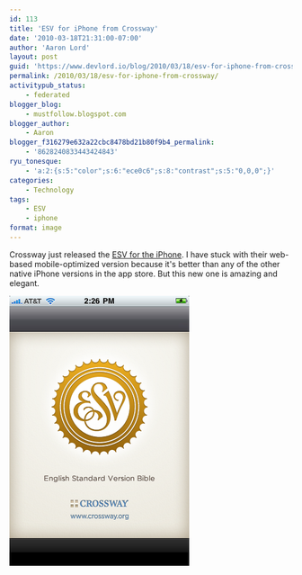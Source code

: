 ```yaml
---
id: 113
title: 'ESV for iPhone from Crossway'
date: '2010-03-18T21:31:00-07:00'
author: 'Aaron Lord'
layout: post
guid: 'https://www.devlord.io/blog/2010/03/18/esv-for-iphone-from-crossway/'
permalink: /2010/03/18/esv-for-iphone-from-crossway/
activitypub_status:
    - federated
blogger_blog:
    - mustfollow.blogspot.com
blogger_author:
    - Aaron
blogger_f316279e632a22cbc8478bd21b80f9b4_permalink:
    - '8628240833443424843'
ryu_tonesque:
    - 'a:2:{s:5:"color";s:6:"ece0c6";s:8:"contrast";s:5:"0,0,0";}'
categories:
    - Technology
tags:
    - ESV
    - iphone
format: image
---
```


Crossway just released the <a href="http://itunes.apple.com/us/app/esv-bible/id361797273?mt=8">ESV for the iPhone</a>. I have stuck with their web-based mobile-optimized version because it's better than any of the other native iPhone versions in the app store. But this new one is amazing and elegant.
<p class="mobile-photo"><a href="/wp-content/uploads/2011/10/img_0779-7832341.png"><img src="/wp-content/uploads/2011/10/img_0779-7832341.png?w=200" alt="" border="0" /></a></p>

<div class="blogger-post-footer"><img alt="" width="1" height="1" /></div>